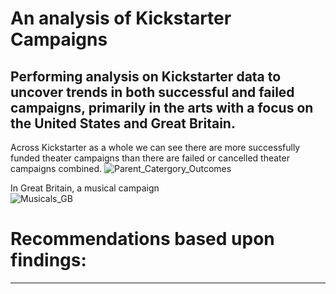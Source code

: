# An analysis of Kickstarter Campaigns
Performing analysis on Kickstarter data to uncover trends in both successful and failed campaigns, primarily in the arts with a focus on the United States and Great Britain.
---
Across Kickstarter as a whole we can see there are more successfully funded theater campaigns than there are failed or cancelled theater campaigns combined.
![Parent_Catergory_Outcomes](https://user-images.githubusercontent.com/15967377/162588408-cd77e3f7-8b0b-466a-a012-1c98d3ccaf70.png)

In Great Britain, a musical campaign  
![Musicals_GB](https://user-images.githubusercontent.com/15967377/162588388-51b5560e-582c-4cd3-9c5d-d21488eaab11.png)

# Recommendations based upon findings:
---
